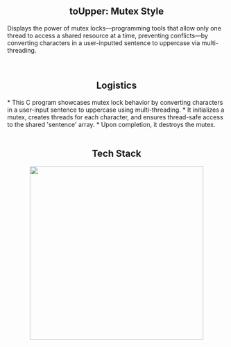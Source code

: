 <h2 align="center" width="1200px"> toUpper: Mutex Style </h2> 

Displays the power of mutex locks—programming tools that allow only one thread to access a shared resource at a time, preventing conflicts—by converting characters in a user-inputted sentence to uppercase via multi-threading.  

<br>
<h2 align="center" width="1200px"> Logistics </h2>
* This C program showcases mutex lock behavior by converting characters in a user-input sentence to uppercase using multi-threading.
* It initializes a mutex, creates threads for each character, and ensures thread-safe access to the shared 'sentence' array. 
* Upon completion, it destroys the mutex.

<br>
<br>
<h2 align="center" width="1200px"> Tech Stack </h2> 
<p align="center">
  <img width="400px" src="https://skillicons.dev/icons?i=c,git&perline=10" />
</p>
